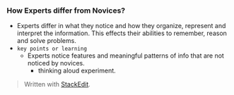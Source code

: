 

### How Experts differ from Novices?

- Experts differ in what they notice and how they organize, represent and interpret the information. This effects their abilities to remember, reason and solve problems.
- `key points or learning` 
	- Experts notice features and meaningful patterns of info that are not noticed by novices.
		- thinking aloud experiment.
> Written with [StackEdit](https://stackedit.io/).
<!--stackedit_data:
eyJoaXN0b3J5IjpbLTEyOTAxMzIyMzddfQ==
-->